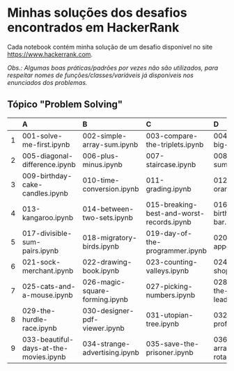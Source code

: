 # Minhas soluções dos desafios encontrados em HackerRank

Cada notebook contém minha solução de um desafio disponível no site https://www.hackerrank.com.

_Obs.: Algumas boas práticas/padrões por vezes não são utilizados, para respeitar nomes de funções/classes/variáveis já disponíveis nos enunciados dos problemas._

## Tópico "Problem Solving"

| | A | B | C | D |
| ---: | :--- | :--- | :--- | :--- |
| 1 | 001-solve-me-first.ipynb | 002-simple-array-sum.ipynb | 003-compare-the-triplets.ipynb | 004-a-very-big-sum.ipynb |
| 2 | 005-diagonal-difference.ipynb | 006-plus-minus.ipynb | 007-staircase.ipynb | 008-mini-max-sum.ipynb |
| 3 | 009-birthday-cake-candles.ipynb | 010-time-conversion.ipynb | 011-grading.ipynb | 012-apple-and-orange.ipynb |
| 4 | 013-kangaroo.ipynb | 014-between-two-sets.ipynb | 015-breaking-best-and-worst-records.ipynb | 016-the-birthday-bar.ipynb |
| 5 | 017-divisible-sum-pairs.ipynb | 018-migratory-birds.ipynb | 019-day-of-the-programmer.ipynb | 020-bon-appetit.ipynb |
| 6 | 021-sock-merchant.ipynb | 022-drawing-book.ipynb | 023-counting-valleys.ipynb | 024-electronics-shop.ipynb |
| 7 | 025-cats-and-a-mouse.ipynb | 026-magic-square-forming.ipynb | 027-picking-numbers.ipynb | 028-climbing-the-leaderboard.ipynb |
| 8 | 029-the-hurdle-race.ipynb | 030-designer-pdf-viewer.ipynb | 031-utopian-tree.ipynb | 032-angry-professor.ipynb |
| 9 | 033-beautiful-days-at-the-movies.ipynb | 034-strange-advertising.ipynb | 035-save-the-prisoner.ipynb | 036-circular-array-rotation.ipynb |